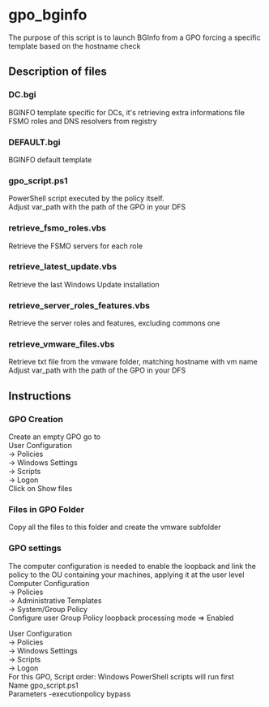 # gpo_bginfo #
The purpose of this script is to launch BGInfo from a GPO forcing a specific template based on the hostname check
## Description of files ##
### DC.bgi ###
BGINFO template specific for DCs, it's retrieving extra informations file FSMO roles and DNS resolvers from registry
### DEFAULT.bgi ###
BGINFO default template
### gpo_script.ps1 ###
PowerShell script executed by the policy itself.  
Adjust var_path with the path of the GPO in your DFS
### retrieve_fsmo_roles.vbs ###
Retrieve the FSMO servers for each role
### retrieve_latest_update.vbs ###
Retrieve the last Windows Update installation
### retrieve_server_roles_features.vbs ###
Retrieve the server roles and features, excluding commons one
### retrieve_vmware_files.vbs ###
Retrieve txt file from the vmware folder, matching hostname with vm name
Adjust var_path with the path of the GPO in your DFS
## Instructions ##
### GPO Creation ###
Create an empty GPO go to  
User Configuration  
-> Policies  
-> Windows Settings  
-> Scripts  
-> Logon  
Click on Show files  
### Files in GPO Folder ###
Copy all the files to this folder and create the vmware subfolder  
### GPO settings ###
The computer configuration is needed to enable the loopback and link the policy to the OU containing your machines, applying it at the user level  
Computer Configuration  
-> Policies  
-> Administrative Templates  
-> System/Group Policy  
Configure user Group Policy loopback processing mode => Enabled  
  
User Configuration  
-> Policies  
-> Windows Settings  
-> Scripts  
-> Logon  
For this GPO, Script order: Windows PowerShell scripts will run first  
Name        gpo_script.ps1  
Parameters  -executionpolicy bypass  
